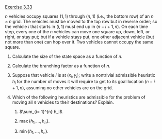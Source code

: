 [Exercise 3.33](3-33/)

$n$ vehicles occupy squares $(1,1)$ through $(n,1)$ (i.e., the bottom
row) of an $n\times n$ grid. The vehicles must be moved to the top row
but in reverse order; so the vehicle $i$ that starts in $(i,1)$ must end
up in $(n-i+1,n)$. On each time step, every one of the $n$ vehicles can
move one square up, down, left, or right, or stay put; but if a vehicle
stays put, one other adjacent vehicle (but not more than one) can hop
over it. Two vehicles cannot occupy the same square.

1.  Calculate the size of the state space as a function of $n$.

2.  Calculate the branching factor as a function of $n$.

3.  Suppose that vehicle $i$ is at $(x_i,y_i)$; write a nontrivial
    admissible heuristic $h_i$ for the number of moves it will require
    to get to its goal location $(n-i+1,n)$, assuming no other vehicles
    are on the grid.

4.  Which of the following heuristics are admissible for the problem of
    moving all $n$ vehicles to their destinations? Explain.

    1.  $\sum_{i= 1}^{n} h_i$.

    2.  $\max\{h_1,\ldots,h_n\}$.

    3.  $\min\{h_1,\ldots,h_n\}$.

